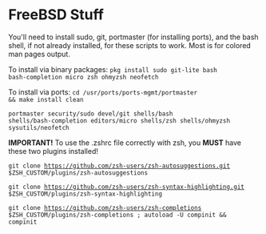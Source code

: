 # FreeBSD Stuff
You'll need to install sudo, git, portmaster (for installing ports), and the bash shell, if not already installed, for these scripts to work. Most is for colored man pages output.

To install via binary packages: <code>pkg install sudo git-lite bash bash-completion micro zsh ohmyzsh neofetch</code>

To install via ports:
<code>cd /usr/ports/ports-mgmt/portmaster && make install clean</code>

<code>portmaster security/sudo devel/git shells/bash shells/bash-completion editors/micro shells/zsh shells/ohmyzsh sysutils/neofetch</code>

<b>IMPORTANT!</b> To use the .zshrc file correctly with zsh, you <b>MUST</b> have these two plugins installed!

<code>git clone https://github.com/zsh-users/zsh-autosuggestions.git $ZSH_CUSTOM/plugins/zsh-autosuggestions</code>

<code>git clone https://github.com/zsh-users/zsh-syntax-highlighting.git $ZSH_CUSTOM/plugins/zsh-syntax-highlighting</code>

<code>git clone https://github.com/zsh-users/zsh-completions $ZSH_CUSTOM/plugins/zsh-completions ; autoload -U compinit && compinit</code>
